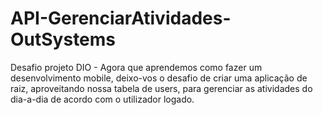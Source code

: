 # API-GerenciarAtividades-OutSystems

Desafio projeto DIO - 
Agora que aprendemos como fazer um desenvolvimento mobile, deixo-vos o desafio de criar uma aplicação de raiz, aproveitando nossa tabela de users, para gerenciar as atividades do dia-a-dia de acordo com o utilizador logado.

